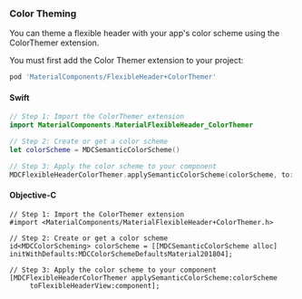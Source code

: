 ### Color Theming

You can theme a flexible header with your app's color scheme using the ColorThemer extension.

You must first add the Color Themer extension to your project:

```bash
pod 'MaterialComponents/FlexibleHeader+ColorThemer'
```

<!--<div class="material-code-render" markdown="1">-->
#### Swift
```swift
// Step 1: Import the ColorThemer extension
import MaterialComponents.MaterialFlexibleHeader_ColorThemer

// Step 2: Create or get a color scheme
let colorScheme = MDCSemanticColorScheme()

// Step 3: Apply the color scheme to your component
MDCFlexibleHeaderColorThemer.applySemanticColorScheme(colorScheme, to: component)
```

#### Objective-C

```objc
// Step 1: Import the ColorThemer extension
#import <MaterialComponents/MaterialFlexibleHeader+ColorThemer.h>

// Step 2: Create or get a color scheme
id<MDCColorScheming> colorScheme = [[MDCSemanticColorScheme alloc] initWithDefaults:MDCColorSchemeDefaultsMaterial201804];

// Step 3: Apply the color scheme to your component
[MDCFlexibleHeaderColorThemer applySemanticColorScheme:colorScheme
     toFlexibleHeaderView:component];
```
<!--</div>-->

